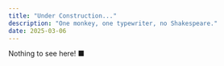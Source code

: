 ```yaml
---
title: "Under Construction..."
description: "One monkey, one typewriter, no Shakespeare."
date: 2025-03-06
---
```

Nothing to see here! ■